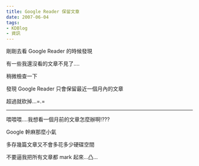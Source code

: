 ```yaml
---
title: Google Reader 保留文章
date: 2007-06-04
tags:
- KDBlog
- 資訊
---
```

剛剛去看 Google Reader 的時候發現

有一些我還沒看的文章不見了....

稍微檢查一下

發現 Google Reader 只會保留最近一個月內的文章

超過就砍掉...=.=

---

喂喂喂....我想看一個月前的文章怎麼辦啊!???

Google 幹麻那麼小氣

多存幾篇文章又不會多花多少硬碟空間

不要逼我把所有文章都 mark 起來...凸...

